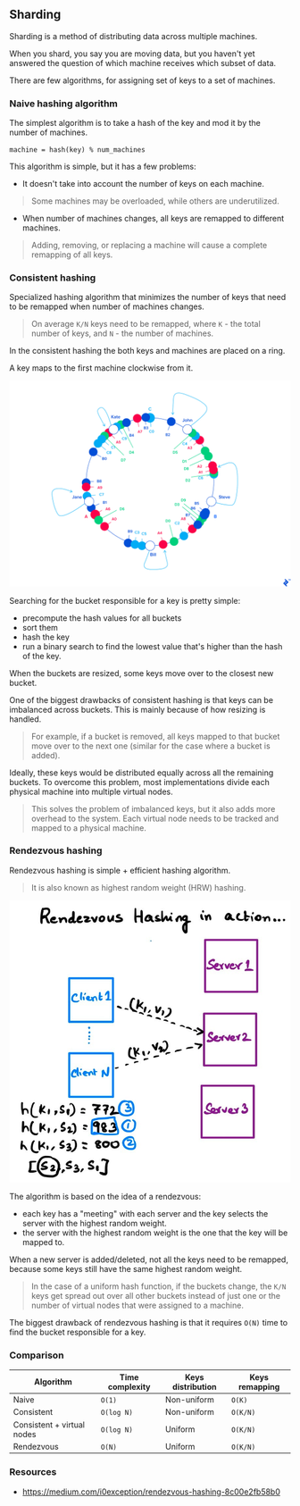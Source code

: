 ## Sharding

Sharding is a method of distributing data across multiple machines.

When you shard, you say you are moving data, but you haven't yet answered the question of which
machine receives which subset of data.

There are few algorithms, for assigning set of keys to a set of machines.

### Naive hashing algorithm

The simplest algorithm is to take a hash of the key and mod it by the number of machines.

```text
machine = hash(key) % num_machines
```

This algorithm is simple, but it has a few problems:

- It doesn't take into account the number of keys on each machine.

> Some machines may be overloaded, while others are underutilized.

- When number of machines changes, all keys are remapped to different machines.

> Adding, removing, or replacing a machine will cause a complete remapping of all keys.

### Consistent hashing

Specialized hashing algorithm that minimizes the number of keys that need to be remapped when
number of machines changes.

> On average `K/N` keys need to be remapped, where `K` - the total number of keys, and `N` - the number of machines.

In the consistent hashing the both keys and machines are placed on a ring.

A key maps to the first machine clockwise from it.

<img src="./images/consistent-hashing.png" width="600">

Searching for the bucket responsible for a key is pretty simple:

- precompute the hash values for all buckets
- sort them
- hash the key
- run a binary search to find the lowest value that's higher than the hash of the key.

When the buckets are resized, some keys move over to the closest new bucket.

One of the biggest drawbacks of consistent hashing is that keys can be imbalanced across buckets. This is mainly because
of how resizing is handled.

> For example, if a bucket is removed, all keys mapped to that bucket move over to the next
> one (similar for the case where a bucket is added).

Ideally, these keys would be distributed equally across all the remaining buckets. To overcome this problem, most
implementations divide each physical machine into multiple virtual nodes.

> This solves the problem of imbalanced keys, but it also adds more overhead to the system.
> Each virtual node needs to be tracked and mapped to a physical machine.

### Rendezvous hashing

Rendezvous hashing is simple + efficient hashing algorithm.
> It is also known as highest random weight (HRW) hashing.

<img src="./images/rendezvous-hashing.png" width="600">

The algorithm is based on the idea of a rendezvous:

- each key has a "meeting" with each server and the key selects the server with the highest random weight.
- the server with the highest random weight is the one that the key will be mapped to.

When a new server is added/deleted, not all the keys need to be remapped, because some keys still have
the same highest random weight.

> In the case of a uniform hash function, if the buckets change, the `K/N` keys get spread out over all
> other buckets instead of just one or the number of virtual nodes that were assigned to a machine.

The biggest drawback of rendezvous hashing is that it requires `O(N)` time to find the bucket responsible for a key.

### Comparison

| Algorithm                  | Time complexity | Keys distribution | Keys remapping |
|----------------------------|-----------------|-------------------|----------------|
| Naive                      | `O(1)`          | Non-uniform       | `O(K)`         |
| Consistent                 | `O(log N)`      | Non-uniform       | `O(K/N)`       |
| Consistent + virtual nodes | `O(log N)`      | Uniform           | `O(K/N)`       |
| Rendezvous                 | `O(N)`          | Uniform           | `O(K/N)`       |

### Resources

- https://medium.com/i0exception/rendezvous-hashing-8c00e2fb58b0


